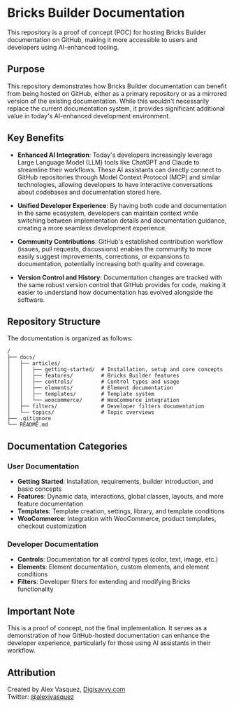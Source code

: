 <!-- @format -->

# Bricks Builder Documentation

This repository is a proof of concept (POC) for hosting Bricks Builder documentation on GitHub, making it more accessible to users and developers using AI-enhanced tooling.

## Purpose

This repository demonstrates how Bricks Builder documentation can benefit from being hosted on GitHub, either as a primary repository or as a mirrored version of the existing documentation. While this wouldn't necessarily replace the current documentation system, it provides significant additional value in today's AI-enhanced development environment.

## Key Benefits

- **Enhanced AI Integration**: Today's developers increasingly leverage Large Language Model (LLM) tools like ChatGPT and Claude to streamline their workflows. These AI assistants can directly connect to GitHub repositories through Model Context Protocol (MCP) and similar technologies, allowing developers to have interactive conversations about codebases and documentation stored here.

- **Unified Developer Experience**: By having both code and documentation in the same ecosystem, developers can maintain context while switching between implementation details and documentation guidance, creating a more seamless development experience.

- **Community Contributions**: GitHub's established contribution workflow (issues, pull requests, discussions) enables the community to more easily suggest improvements, corrections, or expansions to documentation, potentially increasing both quality and coverage.

- **Version Control and History**: Documentation changes are tracked with the same robust version control that GitHub provides for code, making it easier to understand how documentation has evolved alongside the software.

## Repository Structure

The documentation is organized as follows:

```
/
├── docs/
│   ├── articles/
│   │   ├── getting-started/  # Installation, setup and core concepts
│   │   ├── features/         # Bricks Builder features
│   │   ├── controls/         # Control types and usage
│   │   ├── elements/         # Element documentation
│   │   ├── templates/        # Template system
│   │   └── woocommerce/      # WooCommerce integration
│   ├── filters/              # Developer filters documentation
│   └── topics/               # Topic overviews
├── .gitignore
└── README.md
```

## Documentation Categories

### User Documentation

- **Getting Started**: Installation, requirements, builder introduction, and basic concepts
- **Features**: Dynamic data, interactions, global classes, layouts, and more feature documentation
- **Templates**: Template creation, settings, library, and template conditions
- **WooCommerce**: Integration with WooCommerce, product templates, checkout customization

### Developer Documentation

- **Controls**: Documentation for all control types (color, text, image, etc.)
- **Elements**: Element documentation, custom elements, and element conditions
- **Filters**: Developer filters for extending and modifying Bricks functionality

## Important Note

This is a proof of concept, not the final implementation. It serves as a demonstration of how GitHub-hosted documentation can enhance the developer experience, particularly for those using AI assistants in their workflow.

## Attribution

Created by Alex Vasquez, [Digisavvy.com](https://digisavvy.com)  
Twitter: [@alexjvasquez](https://twitter.com/alexjvasquez)
